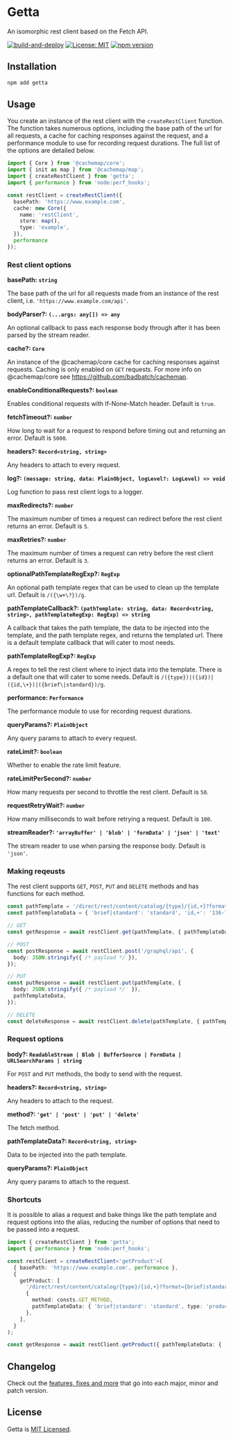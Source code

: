 # Getta

An isomorphic rest client based on the Fetch API.

[![build-and-deploy](https://github.com/badbatch/getta/actions/workflows/build-and-deploy.yml/badge.svg)](https://github.com/badbatch/getta/actions/workflows/build-and-deploy.yml)
[![License: MIT](https://img.shields.io/badge/License-MIT-yellow.svg)](LICENSE)
[![npm version](https://badge.fury.io/js/getta.svg)](https://badge.fury.io/js/getta)

## Installation

```bash
npm add getta
```

## Usage

You create an instance of the rest client with the `createRestClient` function. The function takes numerous options, including the base path of the url for all requests, a cache for caching responses against the request, and a performance module to use for recording request durations. The full list of the options are detailed below.

```typescript
import { Core } from '@cachemap/core';
import { init as map } from '@cachemap/map';
import { createRestClient } from 'getta';
import { performance } from 'node:perf_hooks';

const restClient = createRestClient({
  basePath: 'https://www.example.com',
  cache: new Core({
    name: 'restClient',
    store: map(),
    type: 'example',
  }),
  performance
});
```

### Rest client options

**basePath: `string`**

The base path of the url for all requests made from an instance of the rest client, i.e. `'https://www.example.com/api'`.

**bodyParser?: `(...args: any[]) => any`**

An optional callback to pass each response body through after it has been parsed by the stream reader.

**cache?: `Core`**

An instance of the @cachemap/core cache for caching responses against requests. Caching is only enabled on `GET` requests. For more info on @cachemap/core see <https://github.com/badbatch/cachemap>.

**enableConditionalRequests?: `boolean`**

Enables conditional requests with If-None-Match header. Default is `true`.

**fetchTimeout?: `number`**

How long to wait for a request to respond before timing out and returning an error. Default is `5000`.

**headers?: `Record<string, string>`**

Any headers to attach to every request.

**log?: `(message: string, data: PlainObject, logLevel?: LogLevel) => void`**

Log function to pass rest client logs to a logger.

**maxRedirects?: `number`**

The maximum number of times a request can redirect before the rest client returns an error. Default is `5`.

**maxRetries?: `number`**

The maximum number of times a request can retry before the rest client returns an error. Default is `3`.

**optionalPathTemplateRegExp?: `RegExp`**

An optional path template regex that can be used to clean up the template url. Default is `/({\w+\?})/g`.

**pathTemplateCallback?: `(pathTemplate: string, data: Record<string, string>, pathTemplateRegExp: RegExp) => string`**

A callback that takes the path template, the data to be injected into the template, and the path template regex, and returns the templated url. There is a default template callback that will cater to most needs.

**pathTemplateRegExp?: `RegExp`**

A regex to tell the rest client where to inject data into the template. There is a default one that will cater to some needs. Default is `/({type})|({id})|({id,\+})|({brief\|standard})/g`.

**performance: `Performance`**

The performance module to use for recording request durations.

**queryParams?: `PlainObject`**

Any query params to attach to every request.

**rateLimit?: `boolean`**

Whether to enable the rate limit feature.

**rateLimitPerSecond?: `number`**

How many requests per second to throttle the rest client. Default is `50`.

**requestRetryWait?: `number`**

How many milliseconds to wait before retrying a request. Default is `100`.

**streamReader?: `'arrayBuffer' | 'blob' | 'formData' | 'json' | 'text'`**

The stream reader to use when parsing the response body. Default is `'json'`.

### Making reqeusts

The rest client supports `GET`, `POST`, `PUT` and `DELETE` methods and has functions for each method.

```typescript
const pathTemplate = '/direct/rest/content/catalog/{type}/{id,+}?format={brief|standard}';
const pathTemplateData = { 'brief|standard': 'standard', 'id,+': '136-7317', type: 'product' };

// GET
const getResponse = await restClient.get(pathTemplate, { pathTemplateData });

// POST
const postResponse = await restClient.post('/graphql/api', {
  body: JSON.stringify({ /* payload */ }),
});

// PUT
const putResponse = await restClient.put(pathTemplate, {
  body: JSON.stringify({ /* payload */  }),
  pathTemplateData,
});

// DELETE
const deleteResponse = await restClient.delete(pathTemplate, { pathTemplateData });
```

### Request options

**body?: `ReadableStream | Blob | BufferSource | FormData | URLSearchParams | string`**

For `POST` and `PUT` methods, the body to send with the request.

**headers?: `Record<string, string>`**

Any headers to attach to the request.

**method?: `'get' | 'post' | 'put' | 'delete'`**

The fetch method.

**pathTemplateData?: `Record<string, string>`**

Data to be injected into the path template.

**queryParams?: `PlainObject`**

Any query params to attach to the request.

### Shortcuts

It is possible to alias a request and bake things like the path template and request options into the alias, reducing the number of options that need to be passed into a request.

```typescript
import { createRestClient } from 'getta';
import { performance } from 'node:perf_hooks';

const restClient = createRestClient<'getProduct'>(
  { basePath: 'https://www.example.com', performance },
  {
    getProduct: [
      '/direct/rest/content/catalog/{type}/{id,+}?format={brief|standard}'
      {
        method: consts.GET_METHOD,
        pathTemplateData: { 'brief|standard': 'standard', type: 'product' },
      },
    ],
  }
);

const getResponse = await restClient.getProduct({ pathTemplateData: { 'id,+': '136-7317' } });
```

## Changelog

Check out the [features, fixes and more](CHANGELOG.md) that go into each major, minor and patch version.

## License

Getta is [MIT Licensed](LICENSE).
